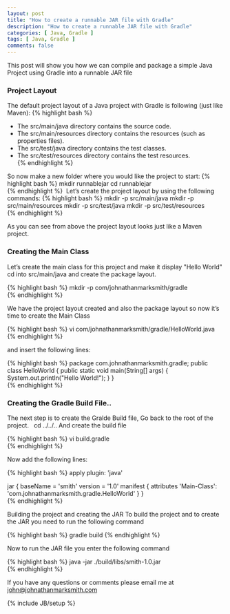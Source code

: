 ```yaml
---
layout: post
title: "How to create a runnable JAR file with Gradle"
description: "How to create a runnable JAR file with Gradle"
categories: [ Java, Gradle ]
tags: [ Java, Gradle ]
comments: false
---
```


This post will show you how we can compile and package a simple Java Project using Gradle into a runnable JAR file

### Project Layout  

The default project layout of a Java project with Gradle is following (just like Maven): 
{% highlight bash %}
- The src/main/java directory contains the source code.
- The src/main/resources directory contains the resources (such as properties files).
- The src/test/java directory contains the test classes.
- The src/test/resources directory contains the test resources.  
{% endhighlight %}

So now make a new folder where you would like the project to start:
{% highlight bash %}
mkdir runnablejar
cd runnablejar  
{% endhighlight %}
 Let’s create the project layout by using the following commands:
{% highlight bash %}
mkdir -p src/main/java
mkdir -p src/main/resources
mkdir -p src/test/java
mkdir -p src/test/resources  
{% endhighlight %}

As you can see from above the project layout looks just like a Maven project. 

### Creating the Main Class  

Let’s create the main class for this project and make it display "Hello World" 
cd into src/main/java and create the package layout. 

{% highlight bash %}
mkdir -p com/johnathanmarksmith/gradle  
{% endhighlight %}


We have the project layout created and also the package layout so now it’s time to create the Main Class 

{% highlight bash %}
vi com/johnathanmarksmith/gradle/HelloWorld.java  
{% endhighlight %}

 and insert the following lines:
 
 {% highlight bash %}
package com.johnathanmarksmith.gradle;
public class HelloWorld
{
    public static void main(String[] args) 
    { 
        System.out.println("Hello World!"); 
    } 
}   
{% endhighlight %}

### Creating the Gradle Build File..  

The next step is to create the Gralde Build file, Go back to the root of the project.   cd ../../.. And create the build file 

{% highlight bash %}
vi build.gradle   
{% endhighlight %}

Now add the following lines:

{% highlight bash %}
 apply plugin: 'java' 
 
 jar { 
        baseName = 'smith' 
        version = '1.0' 
        manifest { 
                     attributes 'Main-Class': 'com.johnathanmarksmith.gradle.HelloWorld' } 
     }    
{% endhighlight %}

Building the project and creating the JAR 
To build the project and to create the JAR you need to run the following command

{% highlight bash %}
gradle build
{% endhighlight %}

Now to run the JAR file you enter the following command

{% highlight bash %}
java -jar ./build/libs/smith-1.0.jar   
{% endhighlight %}


If you have any questions or comments please email me at <a href="mailto:john@johnathanmarksmith.com">john@johnathanmarksmith.com</a>

{% include JB/setup %}
